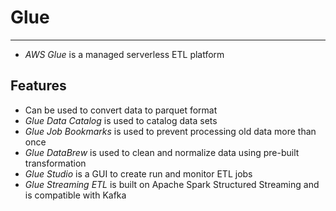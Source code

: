 # Glue

---

- *AWS Glue* is a managed serverless ETL platform

## Features

- Can be used to convert data to parquet format
- *Glue Data Catalog* is used to catalog data sets
- *Glue Job Bookmarks* is used to prevent processing old data more than once
- *Glue DataBrew* is used to clean and normalize data using pre-built transformation
- *Glue Studio* is a GUI to create run and monitor ETL jobs
- *Glue Streaming ETL* is built on Apache Spark Structured Streaming and is compatible with Kafka
